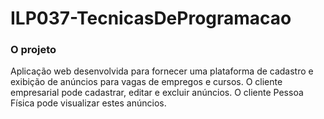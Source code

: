 # ILP037-TecnicasDeProgramacao

### O projeto
Aplicação web desenvolvida para fornecer uma plataforma de cadastro e exibição de anúncios para vagas de empregos e cursos.
O cliente empresarial pode cadastrar, editar e excluir anúncios.
O cliente Pessoa Física pode visualizar estes anúncios.
